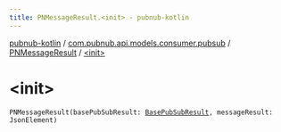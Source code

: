 ```yaml
---
title: PNMessageResult.<init> - pubnub-kotlin
---
```


[pubnub-kotlin](../../index.html) / [com.pubnub.api.models.consumer.pubsub](../index.html) / [PNMessageResult](index.html) / [&lt;init&gt;](./-init-.html)

# &lt;init&gt;

`PNMessageResult(basePubSubResult: `[`BasePubSubResult`](../-base-pub-sub-result/index.html)`, messageResult: JsonElement)`